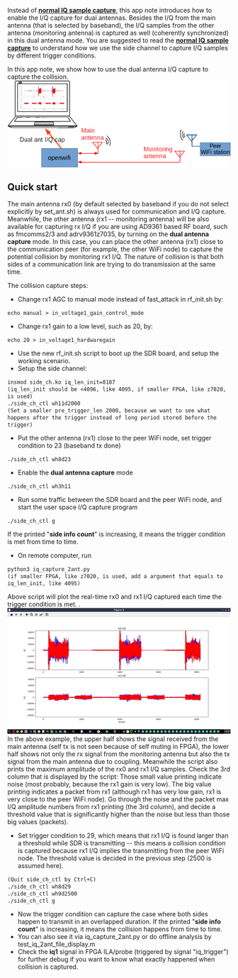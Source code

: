 <!--
Author: Xianjun jiao
SPDX-FileCopyrightText: 2019 UGent
SPDX-License-Identifier: AGPL-3.0-or-later
-->


Instead of [**normal IQ sample capture**](iq.md), this app note introduces how to enable the I/Q capture for dual antennas. Besides the I/Q from the main antenna (that is selected by baseband), the I/Q samples from the other antenna (monitoring antenna) is captured as well (coherently synchronized) in this dual antenna mode. You are suggested to read the [**normal IQ sample capture**](iq.md) to understand how we use the side channel to capture I/Q samples by different trigger conditions.

In this app note, we show how to use the dual antenna I/Q capture to capture the collision.
![](./iq_2ant-setup.png)

## Quick start
  The main antenna rx0 (by default selected by baseband if you do not select explicitly by set_ant.sh) is always used for communication and I/Q capture. Meanwhile, the other antenna (rx1 -- monitoring antenna) will be also available for capturing rx I/Q if you are using AD9361 based RF board, such as fmcomms2/3 and adrv9361z7035, by turning on the **dual antenna capture** mode. In this case, you can place the other antenna (rx1) close to the communication peer (for example, the other WiFi node) to capture the potential collision by monitoring rx1 I/Q. The nature of collision is that both sides of a communication link are trying to do transmission at the same time.
  
  The collision capture steps:
  - Change rx1 AGC to manual mode instead of fast_attack in rf_init.sh by:
  ```
  echo manual > in_voltage1_gain_control_mode
  ```
  - Change rx1 gain to a low level, such as 20, by:
  ```
  echo 20 > in_voltage1_hardwaregain
  ```
  - Use the new rf_init.sh script to boot up the SDR board, and setup the working scenario.
  - Setup the side channel:
  ```
  insmod side_ch.ko iq_len_init=8187
  (iq_len_init should be <4096, like 4095, if smaller FPGA, like z7020, is used)
  ./side_ch_ctl wh11d2000
  (Set a smaller pre_trigger_len 2000, because we want to see what happens after the trigger instead of long period stored before the trigger)
  ```
  - Put the other antenna (rx1) close to the peer WiFi node, set trigger condition to 23 (baseband tx done)
  ```
  ./side_ch_ctl wh8d23
  ```
  - Enable the **dual antenna capture** mode
  ```
  ./side_ch_ctl wh3h11
  ```
  - Run some traffic between the SDR board and the peer WiFi node, and start the user space I/Q capture program
  ```
  ./side_ch_ctl g
  ```
  If the printed "**side info count**" is increasing, it means the trigger condition is met from time to time.
  - On remote computer, run
  ```
  python3 iq_capture_2ant.py
  (if smaller FPGA, like z7020, is used, add a argument that equals to iq_len_init, like 4095)
  ```
  Above script will plot the real-time rx0 and rx1 I/Q captured each time the trigger condition is met. . 
  ![](./iq_2ant-screen-shot.jpg)
  In the above example, the upper half shows the signal received from the main antenna (self tx is not seen because of self muting in FPGA), the lower half shows not only the rx signal from the monitoring antenna but also the tx signal from the main antenna due to coupling.
  Meanwhile the script also prints the maximum amplitude of the rx0 and rx1 I/Q samples. Check the 3rd column that is displayed by the script: Those small value printing indicate noise (most probably, because the rx1 gain is very low). The big value printing indicates a packet from rx1 (although rx1 has very low gain, rx1 is very close to the peer WiFi node). Go through the noise and the packet max I/Q amplitude numbers from rx1 printing (the 3rd column), and decide a threshold value that is significantly higher than the noise but less than those big values (packets).
  - Set trigger condition to 29, which means that rx1 I/Q is found larger than a threshold while SDR is transmitting -- this means a collision condition is captured because rx1 I/Q implies the transmitting from the peer WiFi node. The threshold value is decided in the previous step (2500 is assumed here).
  ```
  (Quit side_ch_ctl by Ctrl+C)
  ./side_ch_ctl wh8d29
  ./side_ch_ctl wh9d2500
  ./side_ch_ctl g
  ```
  - Now the trigger condition can capture the case where both sides happen to transmit in an overlapped duration. If the  printed "**side info count**" is increasing, it means the collision happens from time to time.
  - You can also see it via iq_capture_2ant.py or do offline analysis by test_iq_2ant_file_display.m 
  - Check the **iq1** signal in FPGA ILA/probe (triggered by signal "iq_trigger") for further debug if you want to know what exactly happened when collision is captured.
